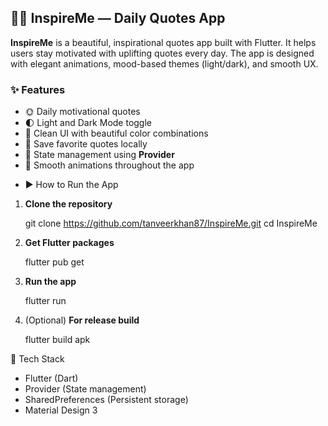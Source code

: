 ## 🧘‍♀️ InspireMe — Daily Quotes App

**InspireMe** is a beautiful, inspirational quotes app built with Flutter.
It helps users stay motivated with uplifting quotes every day. 
The app is designed with elegant animations, mood-based themes (light/dark), and smooth UX.

### ✨ Features

* 🌞 Daily motivational quotes
* 🌓 Light and Dark Mode toggle
* 🎨 Clean UI with beautiful color combinations
* 💾 Save favorite quotes locally
* 🧠 State management using **Provider**
* 💫 Smooth animations throughout the app



- ▶️ How to Run the App

1. **Clone the repository**

  
   git clone https://github.com/tanveerkhan87/InspireMe.git
   cd InspireMe
 

2. **Get Flutter packages**


   flutter pub get
   

3. **Run the app**

   
   flutter run
  

4. (Optional) **For release build**

   flutter build apk
  
 🧰 Tech Stack

* Flutter (Dart)
* Provider (State management)
* SharedPreferences (Persistent storage)
* Material Design 3




